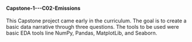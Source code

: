#### Capstone-1---C02-Emissions 
This Capstone project came early in the curriculum. The goal is to create a basic data narrative through three questions. The tools to be used were basic EDA tools line NumPy, Pandas, MatplotLib, and Seaborn.
 
